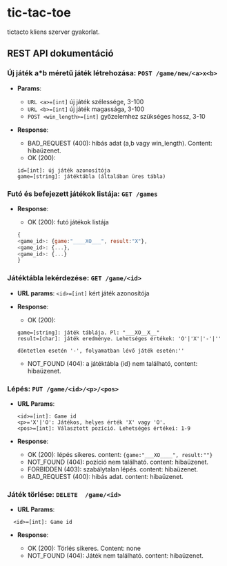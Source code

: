 # tic-tac-toe
tictacto kliens szerver gyakorlat.

REST API dokumentáció
--------------------

### Új játék a\*b méretű játék létrehozása: `POST /game/new/<a>x<b>`

* **Params**: 
   * `URL <a>=[int]` új játék szélessége, 3-100
   * `URL <b>=[int]` új játék magassága, 3-100
   * `POST <win_length>=[int]` győzelemhez szükséges hossz, 3-10

* **Response**: 
   * BAD_REQUEST (400): hibás adat (a,b vagy win_length). Content: hibaüzenet.
   * OK (200): 
    ```
    id=[int]: új játék azonosítója
    game=[string]: játéktábla (általában üres tábla)
    ```


### Futó és befejezett játékok listája: `GET /games`

* **Response**: 

  * OK (200): futó játékok listája
   ```javascript
   {
   <game_id>: {game:"____XO___", result:"X"},
   <game_id>: {...}, 
   <game_id>: {...}
   }
   ```
 

### Játéktábla lekérdezése: `GET /game/<id>`

* **URL params**: `<id>=[int]` kért játék azonosítója
* **Response**: 

  * OK (200): 
  ```
  game=[string]: játék táblája. Pl: "___XO__X__"
  result=[char]: játék eredménye. Lehetséges értékek: 'O'|'X'|'-'|''
  
  döntetlen esetén '-', folyamatban lévő játék esetén:''
  ```    
  * NOT_FOUND (404): a játéktábla {id} nem található, content: hibaüzenet.

### Lépés: `PUT /game/<id>/<p>/<pos>`
* **URL Params**: 
  ```
  <id>=[int]: Game id
  <p>='X'|'O': Játékos, helyes érték 'X' vagy 'O'.
  <pos>=[int]: Választott pozíció. Lehetséges értékei: 1-9
  ```
* **Response**:
  
  * OK (200): lépés sikeres. content: ```{game:"___XO____", result:""}```
  * NOT_FOUND (404): pozíció nem található. content: hibaüzenet.
  * FORBIDDEN (403): szabálytalan lépés. content: hibaüzenet.
  * BAD_REQUEST (400): hibás adat. content: hibaüzenet.

### Játék törlése: `DELETE  /game/<id>`
* **URL Params**: 
``` 
  <id>=[int]: Game id
```
  
* **Response**:
  
  * OK (200): Törlés sikeres. Content: none
  * NOT_FOUND (404): Játék nem található. content: hibaüzenet.
  




